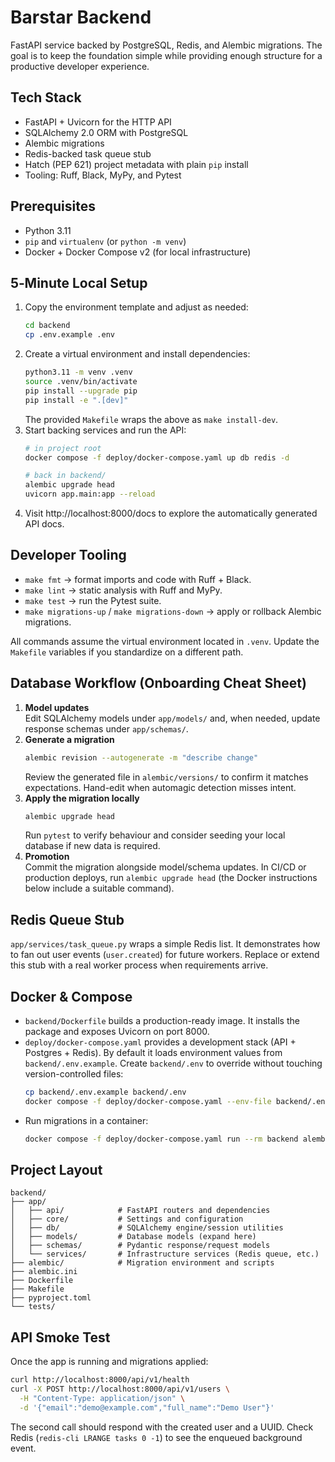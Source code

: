 # Barstar Backend

FastAPI service backed by PostgreSQL, Redis, and Alembic migrations. The goal is to keep the foundation simple while providing enough structure for a productive developer experience.

## Tech Stack
- FastAPI + Uvicorn for the HTTP API
- SQLAlchemy 2.0 ORM with PostgreSQL
- Alembic migrations
- Redis-backed task queue stub
- Hatch (PEP 621) project metadata with plain `pip` install
- Tooling: Ruff, Black, MyPy, and Pytest

## Prerequisites
- Python 3.11
- `pip` and `virtualenv` (or `python -m venv`)
- Docker + Docker Compose v2 (for local infrastructure)

## 5‑Minute Local Setup
1. Copy the environment template and adjust as needed:
   ```bash
   cd backend
   cp .env.example .env
   ```
2. Create a virtual environment and install dependencies:
   ```bash
   python3.11 -m venv .venv
   source .venv/bin/activate
   pip install --upgrade pip
   pip install -e ".[dev]"
   ```
   The provided `Makefile` wraps the above as `make install-dev`.
3. Start backing services and run the API:
   ```bash
   # in project root
   docker compose -f deploy/docker-compose.yaml up db redis -d

   # back in backend/
   alembic upgrade head
   uvicorn app.main:app --reload
   ```
4. Visit http://localhost:8000/docs to explore the automatically generated API docs.

## Developer Tooling
- `make fmt` → format imports and code with Ruff + Black.
- `make lint` → static analysis with Ruff and MyPy.
- `make test` → run the Pytest suite.
- `make migrations-up` / `make migrations-down` → apply or rollback Alembic migrations.

All commands assume the virtual environment located in `.venv`. Update the `Makefile` variables if you standardize on a different path.

## Database Workflow (Onboarding Cheat Sheet)
1. **Model updates**  
   Edit SQLAlchemy models under `app/models/` and, when needed, update response schemas under `app/schemas/`.
2. **Generate a migration**  
   ```bash
   alembic revision --autogenerate -m "describe change"
   ```
   Review the generated file in `alembic/versions/` to confirm it matches expectations. Hand-edit when automagic detection misses intent.
3. **Apply the migration locally**  
   ```bash
   alembic upgrade head
   ```
   Run `pytest` to verify behaviour and consider seeding your local database if new data is required.
4. **Promotion**  
   Commit the migration alongside model/schema updates. In CI/CD or production deploys, run `alembic upgrade head` (the Docker instructions below include a suitable command).

## Redis Queue Stub
`app/services/task_queue.py` wraps a simple Redis list. It demonstrates how to fan out user events (`user.created`) for future workers. Replace or extend this stub with a real worker process when requirements arrive.

## Docker & Compose
- `backend/Dockerfile` builds a production-ready image. It installs the package and exposes Uvicorn on port 8000.
- `deploy/docker-compose.yaml` provides a development stack (API + Postgres + Redis). By default it loads environment values from `backend/.env.example`. Create `backend/.env` to override without touching version-controlled files:
  ```bash
  cp backend/.env.example backend/.env
  docker compose -f deploy/docker-compose.yaml --env-file backend/.env up --build
  ```
- Run migrations in a container:
  ```bash
  docker compose -f deploy/docker-compose.yaml run --rm backend alembic upgrade head
  ```

## Project Layout
```
backend/
├── app/
│   ├── api/            # FastAPI routers and dependencies
│   ├── core/           # Settings and configuration
│   ├── db/             # SQLAlchemy engine/session utilities
│   ├── models/         # Database models (expand here)
│   ├── schemas/        # Pydantic response/request models
│   └── services/       # Infrastructure services (Redis queue, etc.)
├── alembic/            # Migration environment and scripts
├── alembic.ini
├── Dockerfile
├── Makefile
├── pyproject.toml
└── tests/
```

## API Smoke Test
Once the app is running and migrations applied:
```bash
curl http://localhost:8000/api/v1/health
curl -X POST http://localhost:8000/api/v1/users \
  -H "Content-Type: application/json" \
  -d '{"email":"demo@example.com","full_name":"Demo User"}'
```

The second call should respond with the created user and a UUID. Check Redis (`redis-cli LRANGE tasks 0 -1`) to see the enqueued background event.
